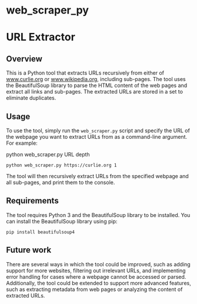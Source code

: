 # web_scraper_py
# URL Extractor

## Overview
This is a Python tool that extracts URLs recursively from either of www.curlie.org or www.wikipedia.org, including sub-pages. The tool uses the BeautifulSoup library to parse the HTML content of the web pages and extract all links and sub-pages. The extracted URLs are stored in a set to eliminate duplicates.

## Usage
To use the tool, simply run the `web_scraper.py` script and specify the URL of the webpage you want to extract URLs from as a command-line argument. For example:

python web_scraper.py URL depth
```
python web_scraper.py https://curlie.org 1
```

The tool will then recursively extract URLs from the specified webpage and all sub-pages, and print them to the console.

## Requirements
The tool requires Python 3 and the BeautifulSoup library to be installed. You can install the BeautifulSoup library using pip:

```
pip install beautifulsoup4
```

## Future work
There are several ways in which the tool could be improved, such as adding support for more websites, filtering out irrelevant URLs, and implementing error handling for cases where a webpage cannot be accessed or parsed. Additionally, the tool could be extended to support more advanced features, such as extracting metadata from web pages or analyzing the content of extracted URLs.
